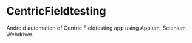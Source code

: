 # CentricFieldtesting
Android automation of Centric Fieldtesting app using Appium, Selenium Webdriver.
